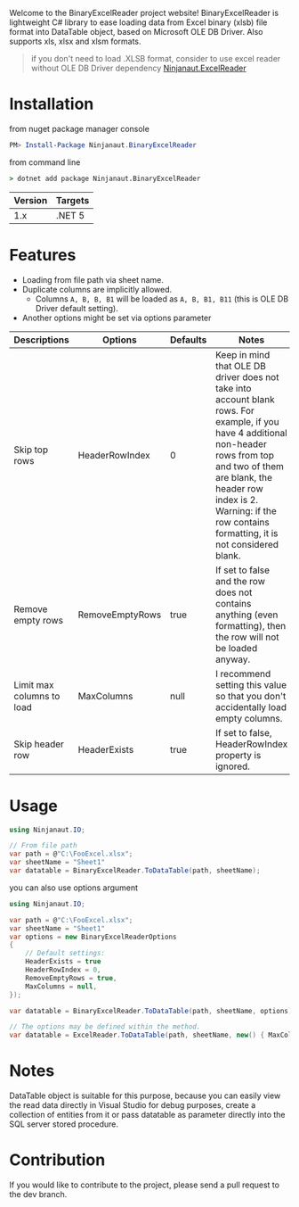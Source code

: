 Welcome to the BinaryExcelReader project website! BinaryExcelReader is lightweight C# library to ease loading data from Excel binary (xlsb) file format into DataTable object, based on Microsoft OLE DB Driver. Also supports xls, xlsx and xlsm formats.

> if you don't need to load .XLSB format, consider to use excel reader without OLE DB Driver dependency [Ninjanaut.ExcelReader](https://github.com/Ninjanaut/ExcelReader)

# Installation

from nuget package manager console
```powershell
PM> Install-Package Ninjanaut.BinaryExcelReader
```
from command line
```cmd
> dotnet add package Ninjanaut.BinaryExcelReader
```

| Version | Targets |
|- |- |
| 1.x | .NET 5 |

# Features

* Loading from file path via sheet name.
* Duplicate columns are implicitly allowed.
    * Columns `A, B, B, B1` will be loaded as `A, B, B1, B11` (this is OLE DB Driver default setting).
* Another options might be set via options parameter

| Descriptions                           | Options                   | Defaults  | Notes |
| -                                     | -                         | -         | - |
| Skip top rows                         | HeaderRowIndex            | 0         | Keep in mind that OLE DB driver does not take into account blank rows. For example, if you have 4 additional non-header rows from top and two of them are blank, the header row index is 2. Warning: if the row contains formatting, it is not considered blank.
| Remove empty rows                     | RemoveEmptyRows           | true      | If set to false and the row does not contains anything (even formatting), then the row will not be loaded anyway.
| Limit max columns to load             | MaxColumns                | null      | I recommend setting this value so that you don't accidentally load empty columns. |
| Skip header row                       | HeaderExists              | true      | If set to false, HeaderRowIndex property is ignored.

# Usage

```csharp
using Ninjanaut.IO;

// From file path
var path = @"C:\FooExcel.xlsx";
var sheetName = "Sheet1"
var datatable = BinaryExcelReader.ToDataTable(path, sheetName);
```

you can also use options argument

```csharp
using Ninjanaut.IO;

var path = @"C:\FooExcel.xlsx";
var sheetName = "Sheet1"
var options = new BinaryExcelReaderOptions 
{ 
    // Default settings:
    HeaderExists = true
    HeaderRowIndex = 0,
    RemoveEmptyRows = true,
    MaxColumns = null,
});

var datatable = BinaryExcelReader.ToDataTable(path, sheetName, options);

// The options may be defined within the method.
var datatable = ExcelReader.ToDataTable(path, sheetName, new() { MaxColumns = 5 });
```

# Notes

DataTable object is suitable for this purpose, because you can easily view the read data directly in Visual Studio for debug purposes, create a collection of entities from it or pass datatable as parameter directly into the SQL server stored procedure.

# Contribution

If you would like to contribute to the project, please send a pull request to the dev branch.